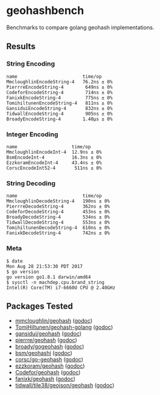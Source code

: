 # geohashbench
Benchmarks to compare golang geohash implementations.

## Results

### String Encoding

```
name                        time/op
MmcloughlinEncodeString-4   76.2ns ± 0%
PierrreEncodeString-4        649ns ± 0%
CodeforEncodeString-4        714ns ± 0%
FanixkEncodeString-4         775ns ± 0%
TomihiltunenEncodeString-4   811ns ± 0%
GansiduiEncodeString-4       832ns ± 0%
TidwallEncodeString-4        905ns ± 0%
BroadyEncodeString-4        1.40µs ± 0%
```

### Integer Encoding

```
name                    time/op
MmcloughlinEncodeInt-4  12.9ns ± 0%
BsmEncodeInt-4          16.3ns ± 0%
EzzkoramEncodeInt-4     43.4ns ± 0%
CorscEncodeInt52-4       511ns ± 0%
```

### String Decoding

```
name                        time/op
MmcloughlinDecodeString-4   190ns ± 0%
PierrreDecodeString-4       362ns ± 0%
CodeforDecodeString-4       453ns ± 0%
BroadyDecodeString-4        534ns ± 0%
TidwallDecodeString-4       553ns ± 0%
TomihiltunenDecodeString-4  610ns ± 0%
FanixkDecodeString-4        742ns ± 0%
```

### Meta

```
$ date
Mon Aug 28 21:53:30 PDT 2017
$ go version
go version go1.8.1 darwin/amd64
$ sysctl -n machdep.cpu.brand_string
Intel(R) Core(TM) i7-6660U CPU @ 2.40GHz
```

## Packages Tested

* [mmcloughlin/geohash](https://github.com/mmcloughlin/geohash) ([godoc](https://godoc.org/github.com/mmcloughlin/geohash))
* [TomiHiltunen/geohash-golang](https://github.com/TomiHiltunen/geohash-golang) ([godoc](https://godoc.org/github.com/TomiHiltunen/geohash-golang))
* [gansidui/geohash](https://github.com/gansidui/geohash) ([godoc](https://godoc.org/github.com/gansidui/geohash))
* [pierrre/geohash](https://github.com/pierrre/geohash) ([godoc](https://godoc.org/github.com/pierrre/geohash))
* [broady/gogeohash](https://github.com/broady/gogeohash) ([godoc](https://godoc.org/github.com/broady/gogeohash))
* [bsm/geohashi](https://github.com/bsm/geohashi) ([godoc](https://godoc.org/github.com/bsm/geohashi))
* [corsc/go-geohash](https://github.com/corsc/go-geohash) ([godoc](https://godoc.org/github.com/corsc/go-geohash))
* [ezzkoram/geohash](https://github.com/ezzkoram/geohash) ([godoc](https://godoc.org/github.com/ezzkoram/geohash))
* [Codefor/geohash](https://github.com/Codefor/geohash) ([godoc](https://godoc.org/github.com/Codefor/geohash))
* [fanixk/geohash](https://github.com/fanixk/geohash) ([godoc](https://godoc.org/github.com/fanixk/geohash))
* [tidwall/tile38/geojson/geohash](https://github.com/tidwall/tile38/geojson/geohash) ([godoc](https://godoc.org/github.com/tidwall/tile38/geojson/geohash))